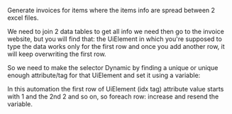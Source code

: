 Generate invoices for items where the items info are spread between 2 excel files.

We need to join 2 data tables to get all info we need then go to the invoice website, but you will find that: the UiElement in which you're supposed to type the data works only for the first row and once you add another row, it will keep overwriting the first row.

So we need to make the selector Dynamic by finding a unique or unique enough attribute/tag for that UiElement and set it using a variable:

<webctrl tag='...' css-selector='...' idx='{{uiElementID}}' />

In this automation the first row of UiElement (idx tag) attribute value starts with 1 and the 2nd 2 and so on, so foreach row: increase and resend the variable.
